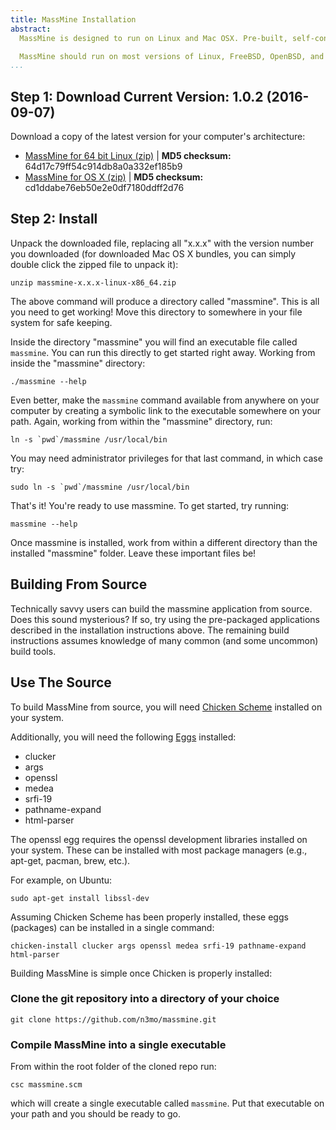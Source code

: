 ```yaml
---
title: MassMine Installation
abstract:
  MassMine is designed to run on Linux and Mac OSX. Pre-built, self-contained application bundles are available for both. Installation is as simple as downloading the latest zip or tarball and unpacking the files. Currently, versions are available for 64 bit operating systems.

  MassMine should run on most versions of Linux, FreeBSD, OpenBSD, and Mac OS X. Savvy users are encouraged to build MassMine from source (and share their experiences). Build instructions follow below.
...
```


## Step 1: Download Current Version: 1.0.2 (2016-09-07)

Download a copy of the latest version for your computer's architecture:
<ul class="install-list">
  <li><a href="http://www.massmine.org/downloads/massmine-1.0.2-linux-x86_64.zip"><i class="fa fa-download"></i>   MassMine for 64 bit Linux (zip)</a> | <b>MD5 checksum:</b> 64d17c79ff54c914db8a0a332ef185b9</li>
  <li><a href="http://www.massmine.org/downloads/massmine-1.0.2-OSX-10.10.5.zip"><i class="fa fa-download"></i>   MassMine for OS X (zip)</a> | <b>MD5 checksum:</b> cd1ddabe76eb50e2e0df7180ddff2d76</li>
</ul>

## Step 2: Install

Unpack the downloaded file, replacing all "x.x.x" with the version number you downloaded (for downloaded Mac OS X bundles, you can simply double click the zipped file to unpack it):

    unzip massmine-x.x.x-linux-x86_64.zip

The above command will produce a directory called "massmine". This is all you need to get working! Move this directory to somewhere in your file system for safe keeping.

Inside the directory "massmine" you will find an executable file called `massmine`. You can run this directly to get started right away. Working from inside the "massmine" directory:

    ./massmine --help

Even better, make the `massmine` command available from anywhere on your computer by creating a symbolic link to the executable somewhere on your path. Again, working from within the "massmine" directory, run:

    ln -s `pwd`/massmine /usr/local/bin

You may need administrator privileges for that last command, in which case try:

    sudo ln -s `pwd`/massmine /usr/local/bin

That's it! You're ready to use massmine. To get started, try running:

    massmine --help

<div class="hint">Once massmine is installed, work from within a different directory than the installed "massmine" folder. Leave these important files be!</div>

## Building From Source

Technically savvy users can build the massmine application from source. Does this sound mysterious? If so, try using the pre-packaged applications described in the installation instructions above. The remaining build instructions assumes knowledge of many common (and some uncommon) build tools.

## Use The Source

To build MassMine from source, you will need [Chicken Scheme](http://www.call-cc.org/) installed on your system.

Additionally, you will need the following [Eggs](http://wiki.call-cc.org/eggs) installed:

* clucker
* args
* openssl
* medea
* srfi-19
* pathname-expand
* html-parser

The openssl egg requires the openssl development libraries installed on your system. These can be installed with most package managers (e.g., apt-get, pacman, brew, etc.).

For example, on Ubuntu:

    sudo apt-get install libssl-dev

Assuming Chicken Scheme has been properly installed, these eggs (packages) can be installed in a single command:

    chicken-install clucker args openssl medea srfi-19 pathname-expand html-parser

Building MassMine is simple once Chicken is properly installed:

### Clone the git repository into a directory of your choice

    git clone https://github.com/n3mo/massmine.git

### Compile MassMine into a single executable

From within the root folder of the cloned repo run:

    csc massmine.scm

which will create a single executable called `massmine`. Put that executable on your path and you should be ready to go.
